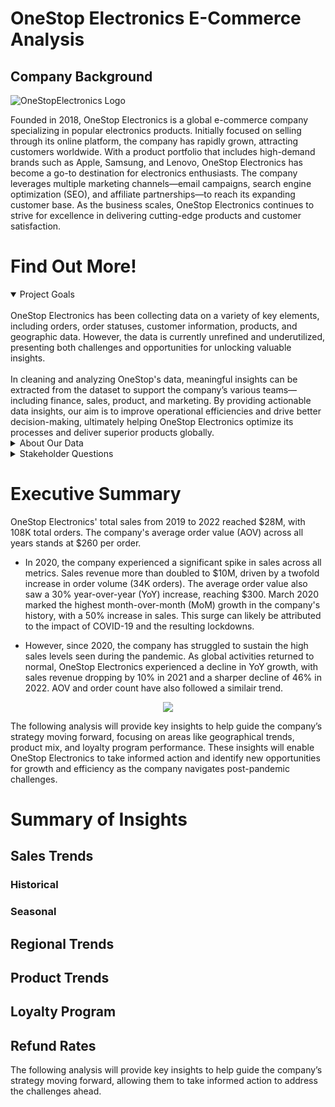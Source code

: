 # OneStop Electronics E-Commerce Analysis

## Company Background

![OneStopElectronics Logo](https://github.com/user-attachments/assets/f8007ef5-afd6-4cf1-8cf0-3dc63c9ae42a)

Founded in 2018, OneStop Electronics is a global e-commerce company specializing in popular electronics products. Initially focused on selling through its online platform, the company has rapidly grown, attracting customers worldwide. With a product portfolio that includes high-demand brands such as Apple, Samsung, and Lenovo, OneStop Electronics has become a go-to destination for electronics enthusiasts. The company leverages multiple marketing channels—email campaigns, search engine optimization (SEO), and affiliate partnerships—to reach its expanding customer base. As the business scales, OneStop Electronics continues to strive for excellence in delivering cutting-edge products and customer satisfaction.

# Find Out More!

<details open>
  <summary>Project Goals</summary>
<br /> 
OneStop Electronics has been collecting data on a variety of key elements, including orders, order statuses, customer information, products, and geographic data. However, the data is currently unrefined and underutilized, presenting both challenges and opportunities for unlocking valuable insights.
<br /> 
<br /> 
In cleaning and analyzing OneStop's data, meaningful insights can be extracted from the dataset to support the company’s various teams—including finance, sales, product, and marketing. By providing actionable data insights, our aim is to improve operational efficiencies and drive better decision-making, ultimately helping OneStop Electronics optimize its processes and deliver superior products globally. 
</details>

<details>
  <summary>About Our Data</summary>
<br /> 
Prior to analyzing the data, a series of actions were taken to ensure the dataset was understood and ready for analysis.
<br /> 
<br /> 
  
**For more details about the dataset and the data cleaning process see below:** <br /> 
- Dataset Summary & Issue Log [here](https://drive.google.com/file/d/16kxh6qG9sHhr-ZR1ZikRC5AjvIbR3Uq5/view?usp=sharing) <br /> 
- Check out the ERD [here](https://github.com/user-attachments/assets/31778750-444f-4955-b73f-fc152ed77e35)
</details>

<details>
  <summary>Stakeholder Questions</summary>
<br /> 
1. What were the overall sales trends from 2019 to 2022? <br /> 
2. What were the company's yearly and monthly growth rates? <br /> 
3. How has the new loyalty program performed? Should we keep using it? <br /> 
4. What was the company's refund rate and average order value (AOV)? <br /> 
<br /> 

**Notes:**
- Focus on sales revenue, AOV, and order counts
- Look at trends over yearly and monthly periods 
- For refunds and AOV specifically compare across Apple products
</details>

# Executive Summary

OneStop Electronics' total sales from 2019 to 2022 reached $28M, with 108K total orders. The company's average order value (AOV) across all years stands at $260 per order.

- In 2020, the company experienced a significant spike in sales across all metrics. Sales revenue more than doubled to $10M, driven by a twofold increase in order volume (34K orders). The average order value also saw a 30% year-over-year (YoY) increase, reaching $300. March 2020 marked the highest month-over-month (MoM) growth in the company's history, with a 50% increase in sales. This surge can likely be attributed to the impact of COVID-19 and the resulting lockdowns.

- However, since 2020, the company has struggled to sustain the high sales levels seen during the pandemic. As global activities returned to normal, OneStop Electronics experienced a decline in YoY growth, with sales revenue dropping by 10% in 2021 and a sharper decline of 46% in 2022. AOV and order count have also followed a similair trend.

<p align="center" width="100%">
<img src="https://github.com/user-attachments/assets/8af24b46-5e93-4d26-87cb-f435ac9304ce"> 

</p>

The following analysis will provide key insights to help guide the company’s strategy moving forward, focusing on areas like geographical trends, product mix, and loyalty program performance. These insights will enable OneStop Electronics to take informed action and identify new opportunities for growth and efficiency as the company navigates post-pandemic challenges.

# Summary of Insights

## Sales Trends

### Historical

### Seasonal

## Regional Trends

## Product Trends

## Loyalty Program

## Refund Rates

The following analysis will provide key insights to help guide the company’s strategy moving forward, allowing them to take informed action to address the challenges ahead.
